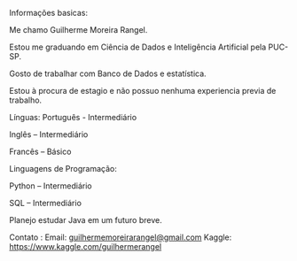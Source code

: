 Informações basicas:

Me chamo Guilherme Moreira Rangel.

Estou me graduando em Ciência de Dados e Inteligência Artificial pela PUC-SP.

Gosto de trabalhar com Banco de Dados e estatística.

Estou à procura de estagio e não possuo nenhuma experiencia previa de trabalho.



Línguas:
Português - Intermediário

Inglês – Intermediário

Francês – Básico




Linguagens de Programação:

Python – Intermediário

SQL – Intermediário 

Planejo estudar Java em um futuro breve.


Contato :
Email: guilhermemoreirarangel@gmail.com
Kaggle: https://www.kaggle.com/guilhermerangel

